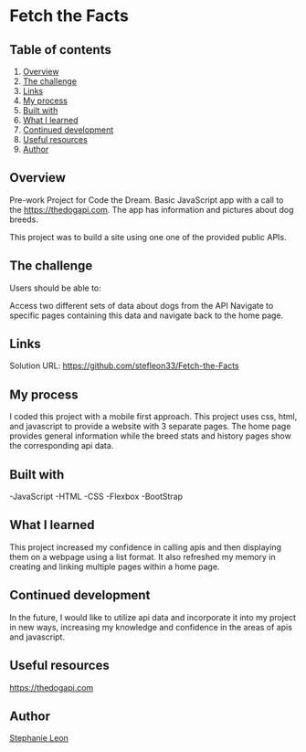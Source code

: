 # Fetch the Facts

## Table of contents

1. [Overview](#overview)
2. [The challenge](#The_challenge)
3. [Links](#Links)
4. [My process](#My_process)
5. [Built with](#Built_with)
6. [What I learned](#What_I_learned)
7. [Continued development](#Continued_development)
8. [Useful resources](#Useful_resources)
9. [Author](#Author)

## Overview

Pre-work Project for Code the Dream. Basic JavaScript app with a call to the https://thedogapi.com. The app has information and pictures about dog breeds.

This project was to build a site using one one of the provided public APIs.

## The challenge

Users should be able to:

Access two different sets of data about dogs from the API
Navigate to specific pages containing this data and navigate back to the home page.

## Links

Solution URL: https://github.com/stefleon33/Fetch-the-Facts

## My process

I coded this project with a mobile first approach. This project uses css, html, and javascript to provide a website with 3 separate pages. The home page provides general information while the breed stats and history pages show the corresponding api data.

## Built with

-JavaScript
-HTML
-CSS
-Flexbox
-BootStrap

## What I learned

This project increased my confidence in calling apis and then displaying them on a webpage using a list format. It also refreshed my memory in creating and linking multiple pages within a home page.

## Continued development

In the future, I would like to utilize api data and incorporate it into my project in new ways, increasing my knowledge and confidence in the areas of apis and javascript.

## Useful resources

https://thedogapi.com

## Author

[Stephanie Leon](https://stefleon33.github.io/portfolio-website/index.html)
